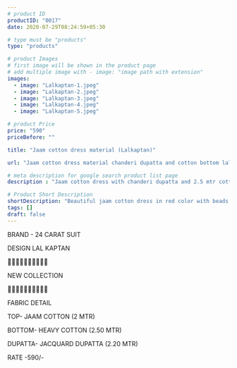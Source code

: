 ```yaml
---
# product ID
productID: "0017"
date: 2020-07-29T08:24:59+05:30

# type must be "products"
type: "products"

# product Images
# first image will be shown in the product page
# add multiple image with - image: "image path with extension"
images:
  - image: "Lalkaptan-1.jpeg"
  - image: "Lalkaptan-2.jpeg"
  - image: "Lalkaptan-3.jpeg"
  - image: "Lalkaptan-4.jpeg"
  - image: "Lalkaptan-5.jpeg"

# product Price
price: "590"
priceBefore: ""

title: "Jaam cotton dress material (Lalkaptan)"

url: "Jaam cotton dress material chanderi dupatta and cotton bottom lalkaptan"

# meta description for google search product list page
description : "Jaam cotton dress with chanderi dupatta and 2.5 mtr cotton bottom"

# Product Short Description
shortDescription: "Beautiful jaam cotton dress in red color with beads and french knots handwork, with matching chanderi zari checks dupatta and 2.5 mtr cotton bottom."
tags: []
draft: false
---
```

BRAND - 24 CARAT SUIT

DESIGN LAL KAPTAN

💐💐💐💐💐💐💐💐💐💐

NEW COLLECTION

🌷🌷🌷🌷🌷🌷🌷🌷🌷🌷

FABRIC DETAIL

TOP- JAAM COTTON (2 MTR)

BOTTOM- HEAVY COTTON (2.50 MTR)

DUPATTA- JACQUARD DUPATTA (2.20 MTR)

RATE -590/-

